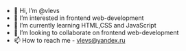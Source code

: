 - 👋 Hi, I’m @vlevs
- 👀 I’m interested in frontend web-development
- 🌱 I’m currently learning HTML,CSS and JavaScript
- 💞️ I’m looking to collaborate on frontend web-development
- 📫 How to reach me - vlevs@yandex.ru

<!---
vlevs/vlevs is a ✨ special ✨ repository because its `README.md` (this file) appears on your GitHub profile.
You can click the Preview link to take a look at your changes.
--->

